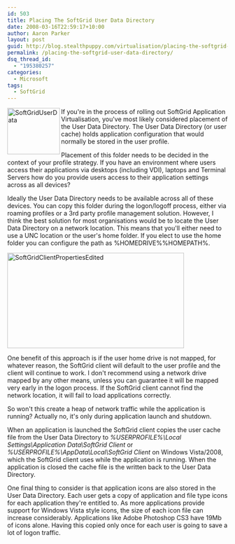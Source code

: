 ```yaml
---
id: 503
title: Placing The SoftGrid User Data Directory
date: 2008-03-16T22:59:17+10:00
author: Aaron Parker
layout: post
guid: http://blog.stealthpuppy.com/virtualisation/placing-the-softgrid-user-data-directory
permalink: /placing-the-softgrid-user-data-directory/
dsq_thread_id:
  - "195380257"
categories:
  - Microsoft
tags:
  - SoftGrid
---
```

<img height="106" width="120" src="https://stealthpuppy.com/wp-content/uploads/2008/03/softgriduserdata.png" align="left" alt="SoftGridUserData" border="0" /> If you're in the process of rolling out SoftGrid Application Virtualisation, you've most likely considered placement of the User Data Directory. The User Data Directory (or user cache) holds application configuration that would normally be stored in the user profile.

Placement of this folder needs to be decided in the context of your profile strategy. If you have an environment where users access their applications via desktops (including VDI), laptops and Terminal Servers how do you provide users access to their application settings across as all devices?

Ideally the User Data Directory needs to be available across all of these devices. You can copy this folder during the logon/logoff process, either via roaming profiles or a 3rd party profile management solution. However, I think the best solution for most organisations would be to locate the User Data Directory on a network location. This means that you'll either need to use a UNC location or the user's home folder. If you elect to use the home folder you can configure the path as %HOMEDRIVE%%HOMEPATH%.

<img height="218" width="404" src="https://stealthpuppy.com/wp-content/uploads/2008/03/softgridclientpropertiesedited.png" alt="SoftGridClientPropertiesEdited" border="0" /> 

One benefit of this approach is if the user home drive is not mapped, for whatever reason, the SoftGrid client will default to the user profile and the client will continue to work. I don't recommend using a network drive mapped by any other means, unless you can guarantee it will be mapped very early in the logon process. If the SoftGrid client cannot find the network location, it will fail to load applications correctly.

So won't this create a heap of network traffic while the application is running? Actually no, it's only during application launch and shutdown.

When an application is launched the SoftGrid client copies the user cache file from the User Data Directory to _%USERPROFILE%\Local Settings\Application Data\SoftGrid Client_ or _%USERPROFILE%\AppData\Local\SoftGrid Client_ on Windows Vista/2008, which the SoftGrid client uses while the application is running. When the application is closed the cache file is the written back to the User Data Directory.

One final thing to consider is that application icons are also stored in the User Data Directory. Each user gets a copy of application and file type icons for each application they're entitled to. As more applications provide support for Windows Vista style icons, the size of each icon file can increase considerably. Applications like Adobe Photoshop CS3 have 19Mb of icons alone. Having this copied only once for each user is going to save a lot of logon traffic.